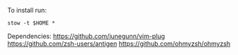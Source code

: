 To install run:

`stow -t $HOME *`

Dependencies:
https://github.com/junegunn/vim-plug
https://github.com/zsh-users/antigen
https://github.com/ohmyzsh/ohmyzsh
